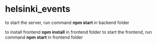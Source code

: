 # helsinki_events
to start the server, run command <strong> npm start </strong> in backend folder 

to install frontend <strong> npm install</strong> in frontend folder
to start the frontend, run command <strong> npm start </strong> in frontend folder
